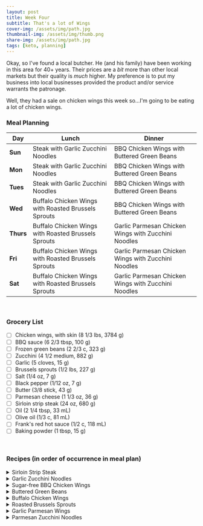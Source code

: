 ```yaml
---
layout: post
title: Week Four
subtitle: That's a lot of Wings
cover-img: /assets/img/path.jpg
thumbnail-img: /assets/img/thumb.png
share-img: /assets/img/path.jpg
tags: [keto, planning]
---
```


Okay, so I've found a local butcher. He (and his family) have been working in this area for 40+ years. Their prices are a *bit* more than other local markets but their quality is *much* higher. My preference is to put my business into local businesses provided the product and/or service warrants the patronage.

Well, they had a sale on chicken wings this week so...I'm going to be eating a lot of chicken wings.

### Meal Planning

Day | Lunch | Dinner
--- | --- | ---
**Sun** | Steak with Garlic Zucchini Noodles | BBQ Chicken Wings with Buttered Green Beans
**Mon** | Steak with Garlic Zucchini Noodles | BBQ Chicken Wings with Buttered Green Beans
**Tues** | Steak with Garlic Zucchini Noodles | BBQ Chicken Wings with Buttered Green Beans
**Wed** | Buffalo Chicken Wings with Roasted Brussels Sprouts | BBQ Chicken Wings with Buttered Green Beans
**Thurs** | Buffalo Chicken Wings with Roasted Brussels Sprouts | Garlic Parmesan Chicken Wings with Zucchini Noodles
**Fri** | Buffalo Chicken Wings with Roasted Brussels Sprouts | Garlic Parmesan Chicken Wings with Zucchini Noodles
**Sat** | Buffalo Chicken Wings with Roasted Brussels Sprouts | Garlic Parmesan Chicken Wings with Zucchini Noodles

<br>

### Grocery List

- [ ] Chicken wings, with skin (8 1/3 lbs, 3784 g)
- [ ] BBQ sauce (6 2/3 tbsp, 100 g)
- [ ] Frozen green beans (2 2/3 c, 323 g)
- [ ] Zucchini (4 1/2 medium, 882 g)
- [ ] Garlic (5 cloves, 15 g)
- [ ] Brussels sprouts (1/2 lbs, 227 g)
- [ ] Salt (1/4 oz, 7 g)
- [ ] Black pepper (1/12 oz, 7 g)
- [ ] Butter (3/8 stick, 43 g)
- [ ] Parmesan cheese (1 1/3 oz, 36 g)
- [ ] Sirloin strip steak (24 oz, 680 g)
- [ ] Oil (2 1/4 tbsp, 33 mL)
- [ ] Olive oil (1/3 c, 81 mL)
- [ ] Frank's red hot sauce (1/2 c, 118 mL)
- [ ] Baking powder (1 tbsp, 15 g)

<br>

### Recipes (in order of occurrence in meal plan)

<details><summary>Sirloin Strip Steak</summary>
<p>

<p><strong>Ingredients</strong></p>
<ul>
<li>Sirloin strip steak (8 oz, 227 g)</li>
<li>Oil (1/4 tbsp, 4 mL)</li>
</ul>
<p><strong>Directions</strong></p>
<ol>
<li>Sprinkle some salt and pepper (to taste) on steak.</li>
<li>Heat a cast iron skillet to scalding hot. Add in the oil (preferably one with a high smoke point) and coat the pan.</li>
<li>Add in the steak (be careful to not get get splattered) and let it sit for 2 minutes.</li>
<li>Use tongs to flip the steak, and let cook 2 more minutes.</li>
<li>At this point, you can flip the steak every 30-60 seconds, until the total cook time has reached 5-6 minutes (longer for thicker or more-well done steaks).</li>
<li>When internal temperature reaches desired level (medium rare: 140F/60C), remove pan from the heat, loosely cover, and let rest for 10 minutes. Serve.</li>
</ol>

</p>
</details>

<details><summary>Garlic Zucchini Noodles</summary>
<p>

<p><strong>Ingredients</strong></p>
<ul>
<li>Olive oil (3/4 tbsp, 11 mL)</li>
<li>Zucchini (3/4 medium, 147 g)</li>
<li>Garlic, minced (3/8 clove, 1g)</li>
</ul>
<p><strong>Directions</strong></p>
<ol>
<li>Use a zoodler or a vegetable peeler with teeth to spiralize the zucchini.</li>
<li>Heat the oil in a pan on medium high. Add the garlic and cook for a minute or two.</li>
<li>	Add the zucchini noodles and saute them, turning them continuously, until they are soft but not soggy, about 5 minutes.</li>
<li>Remove from heat and serve.</li>
</ol>

</p>
</details>

<details><summary>Sugar-free BBQ Chicken Wings</summary>
<p>

<p><strong>Ingredients</strong></p>
<ul>
<li>Chicken wings, with skin (1 lbs, 454g)</li>
<li>Sugar-free barbecue sauce (2 tbsp, 30g)</li>
</ul>
<p><strong>Directions</strong></p>
<ol>
<li>Preheat oven to 400 F (200 C).</li>
<li>Place wings on large baking sheet, and season with salt and pepper to taste.</li>
<li>Cook in oven for about 45 minutes, or until the internal temperature reaches 165 F (75 C). Drain the pan of its juices a couple times while it cooks in order to get crispier wings.</li>
<li>Optional: When the chicken is getting close to being done, add the barbecue sauce to a saucepan and heat until warmed through.</li>
<li>Take wings out of the oven when done and toss with the barbecue sauce to coat.</li>
<li>Bake wings (with sauce on) for about 5 more minutes to set.</li>
</ol>

</p>
</details>

<details><summary>Buttered Green Beans</summary>
<p>

<p><strong>Ingredients</strong></p>
<ul>
<li>Frozen green beans (2/3 c, 81 g)</li>
<li>Salt (1/2 dash)</li>
<li>Black pepper (1/2 dash)</li>
<li>Butter (2 tsp, 9 g)</li>
</ul>
<p><strong>Directions</strong></p>
<ol>
<li>Prepare green beans according to instructions on package</li>
<li>Top with butter and season with salt and pepper</li>
</ol>

</p>
</details>

<details><summary>Buffalo Chicken Wings</summary>
<p>

<p><strong>Ingredients</strong></p>
<ul>
<li>Chicken wings, with skin (3/4 lbs, 341 g)</li>
<li>Frank's red hot sauce (2 tbsp, 30 mL)</li>
<li>Black pepper (1 1/2 dash)</li>
<li>Oil (1 tsp, 30 mL)</li>
</ul>
<p><strong>Directions</strong></p>
<ol>
<li>Preheat oven to 400 F (200 C).</li>
<li>Place wings on large baking sheet, and season with salt and pepper to taste.</li>
<li>Cook in oven for about 45 minutes, or until the internal temperature reaches 165 F (75 C). Drain the pan of its juices a couple times while it cooks in order to get crispier wings.</li>
<li>Optional: When the chicken is getting close to being done, add the hot sauce to a saucepan and heat until warmed through.</li>
<li>Take wings out of the oven when done and toss with the hot sauce to coat.</li>
<li>Bake wings (with sauce on) for about 5 more minutes to set.</li>
</ol>

</p>
</details>

<details><summary>Roasted Brussels Sprouts</summary>
<p>

<p><strong>Ingredients</strong></p>
<ul>
<li>Brussels sprouts (1/8 lbs, 57 g)</li>
<li>Olive oil (1/4 tbsp, 4 mL)</li>
<li>Salt (1/2 dash)</li>
<li>Black pepper (1/3 dash)</li>
</ul>
<p><strong>Directions</strong></p>
<ol>
<li>Preheat oven to 400 F (200 C).</li>
<li>To prepare the brussels sprouts, cut off the brown ends and remove any yellow outer leaves.</li>
<li>In a medium bowl, mix them with the oil, salt, and pepper until evenly coated.</li>
<li>Spread them out evenly on a sheet pan and roast for about 30-35 minutes until tender on the inside. Keep an eye on them while cooking and shake the pan every so often so that they brown evenly.</li>
<li>Remove from oven and serve.</li>
</ol>

</p>
</details>

<details><summary>Garlic Parmesan Wings</summary>
<p>

<p><strong>Ingredients</strong></p>
<ul>
<li>Parmesan cheese (4 tsp, 8 g)</li>
<li>Butter (4 dash, 2 g)</li>
<li>Garlic, diced (1 1/3 cloves, 4 g)</li>
<li>Baking powder (1 tsp, 5 g)</li>
<li>Chicken wings (2/3 lbs, 303 g)
</ul>
<p><strong>Directions</strong></p>
<ol>
<li>Preheat oven to 250 F (120 C).</li>
<li>Pat wings dry with paper towels.</li>
<li>Put wings and baking powder in a plastic bag and shake to coat.</li>
<li>Place wings on a lightly greased baking sheet and bake for 30 minutes.</li>
<li>	When the time is up, increase the temperature to 425 F (220 C) and bake for an additional 30-40 minutes.</li>
<li>When done, melt the butter and pour over wings and add the garlic and parmesan. Toss the wings until fully coated.</li>
<li>Serve.</li>
</ol>

</p>
</details>

<details><summary>Parmesan Zucchini Noodles</summary>
<p>

<p><strong>Ingredients</strong></p>
<ul>
<li>Olive oil (3/4 tbsp, 11 mL)</li>
<li>Zucchini (3/4 medium, 147 g)</li>
<li>Parmesan cheese (3/4 tbsp, 4 g)</li>
</ul>
<p><strong>Directions</strong></p>
<ol>
<li>Use a zoodler or a vegetable peeler with teeth to spiralize the zucchini.</li>
<li>Heat the oil in a pan on medium high.</li>
<li>	Add the zucchini noodles and saute them, turning them continuously, until they are soft but not soggy, about 5 minutes.</li>
<li>Remove from heat, top with parmesan cheese, and serve.</li>
</ol>

</p>
</details>